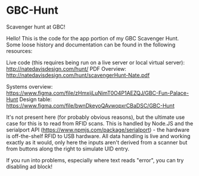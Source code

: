 # GBC-Hunt
Scavenger hunt at GBC! 

Hello! This is the code for the app portion of my GBC Scavenger Hunt. Some loose history and documentation can be found in the following
resources:

Live code (this requires being run on a live server or local virtual server): http://natedavisdesign.com/hunt/
PDF Overview: http://natedavisdesign.com/hunt/scavengerHunt-Nate.pdf

Systems overview: https://www.figma.com/file/zHmxijLuNimT0O4P1AEZQJ/GBC-Fun-Palace-Hunt
Design table: https://www.figma.com/file/bwnDkeyoQAvwopxrCBaDSC/GBC-Hunt

It's not present here (for probably obvious reasons), but the ultimate use case for this is to read from RFID scans. This is handled by 
Node.JS and the serialport API (https://www.npmjs.com/package/serialport) - the hardware is off-the-shelf RFID to USB hardware. 
All data handling is live and working exactly as it would, only here the inputs aren't derived from a scanner but from buttons along 
the right to simulate UID entry. 

If you run into problems, especially where text reads "error", you can try disabling ad block!

